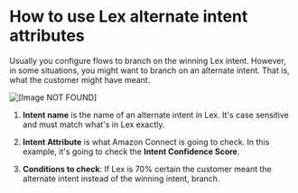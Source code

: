 # How to use Lex alternate intent attributes<a name="alternate-intent-attributes"></a>

Usually you configure flows to branch on the winning Lex intent\. However, in some situations, you might want to branch on an alternate intent\. That is, what the customer might have meant\. 

![\[Image NOT FOUND\]](http://docs.aws.amazon.com/connect/latest/adminguide/images/check-contact-attributes-alternate-intents.png)

1. **Intent name** is the name of an alternate intent in Lex\. It's case sensitive and must match what's in Lex exactly\.

1. **Intent Attribute** is what Amazon Connect is going to check\. In this example, it's going to check the **Intent Confidence Score**\.

1. **Conditions to check**: If Lex is 70% certain the customer meant the alternate intent instead of the winning intent, branch\.